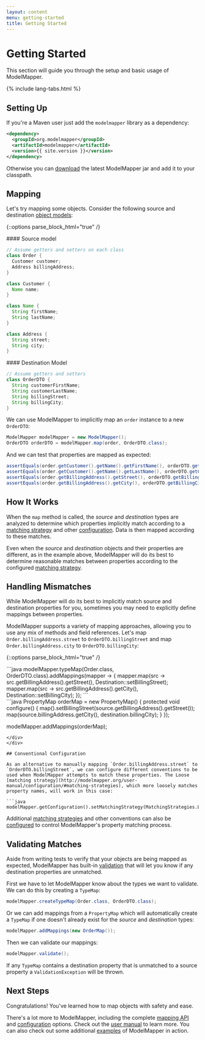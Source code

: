 ```yaml
---
layout: content
menu: getting-started
title: Getting Started
---
```


# Getting Started

This section will guide you through the setup and basic usage of ModelMapper.

{% include lang-tabs.html %}

## Setting Up

If you're a Maven user just add the `modelmapper` library as a dependency:

```xml
<dependency>
  <groupId>org.modelmapper</groupId>
  <artifactId>modelmapper</artifactId>
  <version>{{ site.version }}</version>
</dependency>
```

Otherwise you can [download](/downloads) the latest ModelMapper jar and add it to your classpath.

## Mapping

Let's try mapping some objects. Consider the following source and destination [object models](https://github.com/jhalterman/modelmapper/tree/master/examples/src/main/java/org/modelmapper/gettingstarted):

{::options parse_block_html="true" /}
<div class="container">
<div class="row">
<div class="span4">  
#### Source model

```java
// Assume getters and setters on each class
class Order {
  Customer customer;
  Address billingAddress;
}

class Customer {
  Name name;
}

class Name {
  String firstName;
  String lastName;
}

class Address {
  String street;
  String city;
}
```
</div>
<div class="span4">
#### Destination Model

```java
// Assume getters and setters
class OrderDTO {
  String customerFirstName;
  String customerLastName;
  String billingStreet;
  String billingCity;
}
```
</div>
</div>
</div>

We can use ModelMapper to implicitly map an `order` instance to a new `OrderDTO`:

```java
ModelMapper modelMapper = new ModelMapper();
OrderDTO orderDTO = modelMapper.map(order, OrderDTO.class);
```

And we can test that properties are mapped as expected:

```java
assertEquals(order.getCustomer().getName().getFirstName(), orderDTO.getCustomerFirstName());
assertEquals(order.getCustomer().getName().getLastName(), orderDTO.getCustomerLastName());
assertEquals(order.getBillingAddress().getStreet(), orderDTO.getBillingStreet());
assertEquals(order.getBillingAddress().getCity(), orderDTO.getBillingCity());
```

## How It Works

When the `map` method is called, the _source_ and _destination_ types are analyzed to determine which properties implicitly match according to a [matching strategy](http://modelmapper.org/user-manual/configuration/#matching-strategies) and other [configuration](/user-manual/configuration). Data is then mapped according to these matches.

Even when the _source_ and _destination_ objects and their properties are different, as in the example above, ModelMapper will do its best to determine reasonable matches between properties according to the configured [matching strategy](http://modelmapper.org/user-manual/configuration/#matching-strategies).

## Handling Mismatches

While ModelMapper will do its best to implicitly match source and destination properties for you, sometimes you may need to explicitly define mappings between properties.

ModelMapper supports a variety of mapping approaches, allowing you to use any mix of methods and field references. Let's map `Order.billingAddress.street` to `OrderDTO.billingStreet` and map `Order.billingAddress.city` to `OrderDTO.billingCity`:

{::options parse_block_html="true" /}
<div class="tab-content">
<div class="tab-pane active java8">
```java
modelMapper.typeMap(Order.class, OrderDTO.class).addMappings(mapper -> {
  mapper.map(src -> src.getBillingAddress().getStreet(),
      Destination::setBillingStreet);
  mapper.map(src -> src.getBillingAddress().getCity(),
      Destination::setBillingCity);
});
```
</div>
<div class="tab-pane java6">
```java
PropertyMap<Order, OrderDTO> orderMap = new PropertyMap<Order, OrderDTO>() {
  protected void configure() {
    map().setBillingStreet(source.getBillingAddress().getStreet());
    map(source.billingAddress.getCity(), destination.billingCity);
  }
});

modelMapper.addMappings(orderMap);
```
</div>
</div>

## Conventional Configuration

As an alternative to manually mapping `Order.billingAddress.street` to `OrderDTO.billingStreet`, we can configure different conventions to be used when ModelMapper attempts to match these properties. The Loose [matching strategy](http://modelmapper.org/user-manual/configuration/#matching-strategies), which more loosely matches property names, will work in this case:

```java
modelMapper.getConfiguration().setMatchingStrategy(MatchingStrategies.LOOSE);
```

Additional [matching strategies](http://modelmapper.org/user-manual/configuration/#matching-strategies) and other conventions can also be [configured](/user-manual/configuration) to control ModelMapper's property matching process.

## Validating Matches

Aside from writing tests to verify that your objects are being mapped as expected, ModelMapper has built-in [validation](/user-manual/validation) that will let you know if any destination properties are unmatched.

First we have to let ModelMapper know about the types we want to validate. We can do this by creating a `TypeMap`:

```java
modelMapper.createTypeMap(Order.class, OrderDTO.class);
```

Or we can add mappings from a `PropertyMap` which will automatically create a `TypeMap` if one doesn't already exist for the _source_ and _destination_ types:

```java
modelMapper.addMappings(new OrderMap());
```

Then we can validate our mappings:

```java
modelMapper.validate();
```

If any `TypeMap` contains a destination property that is unmatched to a source property a `ValidationException` will be thrown.

## Next Steps

Congratulations! You've learned how to map objects with safety and ease. 

There's a lot more to ModelMapper, including the complete [mapping API](/user-manual/property-mapping/) and [configuration](/user-manual/configuration) options. Check out the [user manual](/user-manual/) to learn more. You can also check out some additional [examples](/examples/) of ModelMapper in action.
